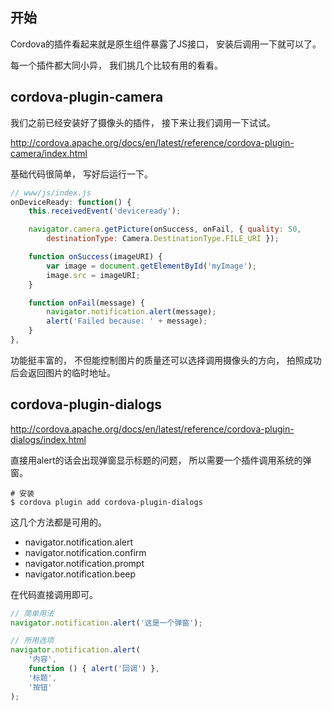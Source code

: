 ## 开始
Cordova的插件看起来就是原生组件暴露了JS接口，
安装后调用一下就可以了。

每一个插件都大同小异，
我们挑几个比较有用的看看。

## cordova-plugin-camera

我们之前已经安装好了摄像头的插件，
接下来让我们调用一下试试。

http://cordova.apache.org/docs/en/latest/reference/cordova-plugin-camera/index.html

基础代码很简单，
写好后运行一下。
```js
// www/js/index.js
onDeviceReady: function() {
    this.receivedEvent('deviceready');

    navigator.camera.getPicture(onSuccess, onFail, { quality: 50,
        destinationType: Camera.DestinationType.FILE_URI });

    function onSuccess(imageURI) {
        var image = document.getElementById('myImage');
        image.src = imageURI;
    }

    function onFail(message) {
        navigator.notification.alert(message);
        alert('Failed because: ' + message);
    }
},
```

功能挺丰富的，
不但能控制图片的质量还可以选择调用摄像头的方向，
拍照成功后会返回图片的临时地址。

## cordova-plugin-dialogs

http://cordova.apache.org/docs/en/latest/reference/cordova-plugin-dialogs/index.html

直接用alert的话会出现弹窗显示标题的问题，
所以需要一个插件调用系统的弹窗。

```shell
# 安装
$ cordova plugin add cordova-plugin-dialogs
```

这几个方法都是可用的。
 - navigator.notification.alert
 - navigator.notification.confirm
 - navigator.notification.prompt
 - navigator.notification.beep

在代码直接调用即可。

```js
// 简单用法
navigator.notification.alert('这是一个弹窗');

// 所用选项
navigator.notification.alert(
    '内容',
    function () { alert('回调') },
    '标题',
    '按钮'
);
```
